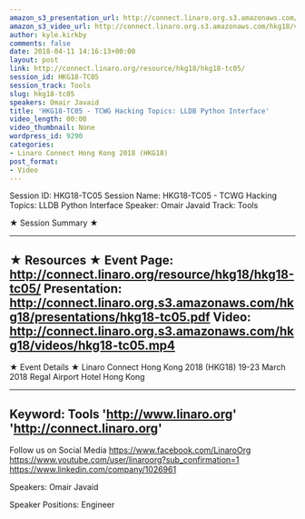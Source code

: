 ```yaml
---
amazon_s3_presentation_url: http://connect.linaro.org.s3.amazonaws.com/hkg18/presentations/hkg18-tc05.pdf
amazon_s3_video_url: http://connect.linaro.org.s3.amazonaws.com/hkg18/videos/hkg18-tc05.mp4
author: kyle.kirkby
comments: false
date: 2018-04-11 14:16:13+00:00
layout: post
link: http://connect.linaro.org/resource/hkg18/hkg18-tc05/
session_id: HKG18-TC05
session_track: Tools
slug: hkg18-tc05
speakers: Omair Javaid
title: 'HKG18-TC05 - TCWG Hacking Topics: LLDB Python Interface'
video_length: 00:00
video_thumbnail: None
wordpress_id: 9290
categories:
- Linaro Connect Hong Kong 2018 (HKG18)
post_format:
- Video
---
```


Session ID: HKG18-TC05
Session Name: HKG18-TC05 - TCWG Hacking Topics: LLDB Python Interface
Speaker: Omair Javaid
Track: Tools


★ Session Summary ★

---------------------------------------------------
★ Resources ★
Event Page: http://connect.linaro.org/resource/hkg18/hkg18-tc05/
Presentation: http://connect.linaro.org.s3.amazonaws.com/hkg18/presentations/hkg18-tc05.pdf
Video: http://connect.linaro.org.s3.amazonaws.com/hkg18/videos/hkg18-tc05.mp4
 ---------------------------------------------------
★ Event Details ★
Linaro Connect Hong Kong 2018 (HKG18)
19-23 March 2018 
Regal Airport Hotel Hong Kong

---------------------------------------------------
Keyword: Tools
'http://www.linaro.org'
'http://connect.linaro.org'
---------------------------------------------------
Follow us on Social Media
https://www.facebook.com/LinaroOrg
https://www.youtube.com/user/linaroorg?sub_confirmation=1
https://www.linkedin.com/company/1026961

Speakers: Omair Javaid

Speaker Positions: Engineer


